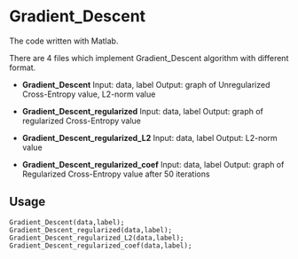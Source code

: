 Gradient_Descent
=====================
The code written with Matlab.

There are 4 files which implement Gradient_Descent algorithm with different format.

* **Gradient_Descent**
   Input: data, label
   Output: graph of Unregularized Cross-Entropy value, L2-norm value 

* **Gradient_Descent_regularized**
   Input: data, label
   Output: graph of regularized Cross-Entropy value

* **Gradient_Descent_regularized_L2**
   Input: data, label
   Output: L2-norm value 

* **Gradient_Descent_regularized_coef**
   Input: data, label
   Output: graph of Regularized Cross-Entropy value after 50 iterations

Usage
-----------------
    Gradient_Descent(data,label);
    Gradient_Descent_regularized(data,label);
    Gradient_Descent_regularized_L2(data,label);
    Gradient_Descent_regularized_coef(data,label);

